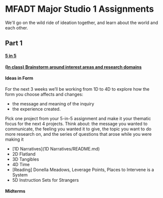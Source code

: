 # MFADT Major Studio 1 Assignments

We'll go on the wild ride of ideation together, and learn about the world and each other.

## Part 1
#### [5 in 5](five-in-five.md)
#### [(In class) Brainstorm around interest areas and research domains](brainstorm-domains.md)

#### Ideas in Form
For the next 3 weeks we’ll be working from 1D to 4D to explore how the form you choose affects and changes: 
* the message and meaning of the inquiry 
* the experience created.

Pick one project from your 5-in-5 assignment and make it your thematic focus for the next 4 projects. 
Think about:  the message you wanted to communicate, the feeling you wanted it to give, the topic you want to do more research on, and the series of questions that arose while you were making it

* [1D Narratives](1D Narratives/README.md)
* 2D Flatland
* 3D Tangibles
* 4D Time
* [Reading] Donella Meadows, Leverage Points, Places to Intervene is a System
* 5D Instruction Sets for Strangers
#### Midterms

